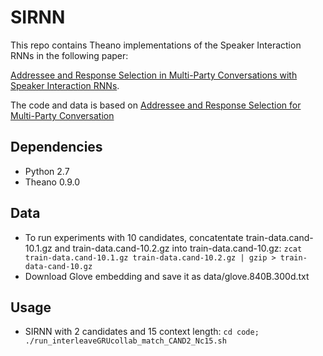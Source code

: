 # SIRNN

This repo contains Theano implementations of the Speaker Interaction RNNs in the following paper:

[Addressee and Response Selection in Multi-Party Conversations with Speaker Interaction RNNs](https://arxiv.org/abs/1709.04005).

The code and data is based on [Addressee and Response Selection for Multi-Party Conversation](https://github.com/hiroki13/response-ranking)

## Dependencies
  - Python 2.7
  - Theano 0.9.0

## Data
  - To run experiments with 10 candidates, concatentate train-data.cand-10.1.gz and train-data.cand-10.2.gz into train-data.cand-10.gz: `zcat train-data.cand-10.1.gz train-data.cand-10.2.gz | gzip > train-data-cand-10.gz`
  - Download Glove embedding and save it as data/glove.840B.300d.txt

## Usage
  - SIRNN with 2 candidates and 15 context length: `cd code; ./run_interleaveGRUcollab_match_CAND2_Nc15.sh`
